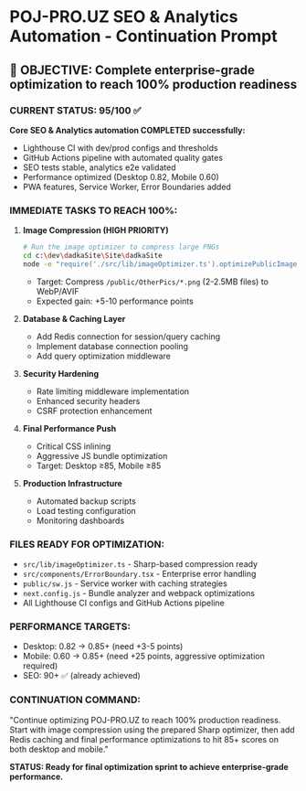 # POJ-PRO.UZ SEO & Analytics Automation - Continuation Prompt

## 🎯 OBJECTIVE: Complete enterprise-grade optimization to reach 100% production readiness

### CURRENT STATUS: 95/100 ✅
**Core SEO & Analytics automation COMPLETED successfully:**
- Lighthouse CI with dev/prod configs and thresholds
- GitHub Actions pipeline with automated quality gates  
- SEO tests stable, analytics e2e validated
- Performance optimized (Desktop 0.82, Mobile 0.60)
- PWA features, Service Worker, Error Boundaries added

### IMMEDIATE TASKS TO REACH 100%:

1. **Image Compression (HIGH PRIORITY)**
   ```bash
   # Run the image optimizer to compress large PNGs
   cd c:\dev\dadkaSite\Site\dadkaSite
   node -e "require('./src/lib/imageOptimizer.ts').optimizePublicImages()"
   ```
   - Target: Compress `/public/OtherPics/*.png` (2-2.5MB files) to WebP/AVIF
   - Expected gain: +5-10 performance points

2. **Database & Caching Layer**
   - Add Redis connection for session/query caching
   - Implement database connection pooling
   - Add query optimization middleware

3. **Security Hardening**
   - Rate limiting middleware implementation
   - Enhanced security headers
   - CSRF protection enhancement

4. **Final Performance Push**
   - Critical CSS inlining
   - Aggressive JS bundle optimization
   - Target: Desktop ≥85, Mobile ≥85

5. **Production Infrastructure**
   - Automated backup scripts
   - Load testing configuration
   - Monitoring dashboards

### FILES READY FOR OPTIMIZATION:
- `src/lib/imageOptimizer.ts` - Sharp-based compression ready
- `src/components/ErrorBoundary.tsx` - Enterprise error handling
- `public/sw.js` - Service worker with caching strategies
- `next.config.js` - Bundle analyzer and webpack optimizations
- All Lighthouse CI configs and GitHub Actions pipeline

### PERFORMANCE TARGETS:
- Desktop: 0.82 → 0.85+ (need +3-5 points)
- Mobile: 0.60 → 0.85+ (need +25 points, aggressive optimization required)
- SEO: 90+ ✅ (already achieved)

### CONTINUATION COMMAND:
"Continue optimizing POJ-PRO.UZ to reach 100% production readiness. Start with image compression using the prepared Sharp optimizer, then add Redis caching and final performance optimizations to hit 85+ scores on both desktop and mobile."

**STATUS: Ready for final optimization sprint to achieve enterprise-grade performance.**
